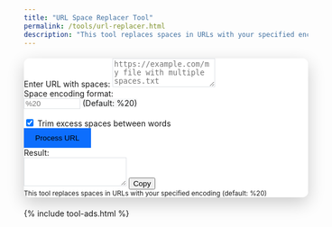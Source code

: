 ```yaml
---
title: "URL Space Replacer Tool"
permalink: /tools/url-replacer.html
description: "This tool replaces spaces in URLs with your specified encoding (default: %20)"
---
```

<style>
	.main-container {
		max-width: 800px;
		margin: 20px auto;
	}
	.card {
		background-color: rgba(255, 255, 255, 0.9);
		backdrop-filter: blur(5px);
		border-radius: 10px;
		overflow: hidden;
		box-shadow: 0 10px 30px rgba(0, 0, 0, 0.2);
		border: none;
		margin-bottom: 20px;
	}

	}
	#result {
		min-height: 100px;
		background-color: rgba(255, 255, 255, 0.8);
	}
	.copy-btn {
		cursor: pointer;
		transition: all 0.3s ease;
	}
	.copy-btn:hover {
		background-color: #e9ecef;
	}
	.encoding-input {
		max-width: 100px;
	}
	.form-control {
		background-color: rgba(255, 255, 255, 0.8);
		border: 1px solid #dee2e6;
	}
	.form-control:focus {
		background-color: white;
		box-shadow: 0 0 0 0.25rem rgba(13, 110, 253, 0.25);
	}
	.btn-primary {
		background-color: #0d6efd;
		border: none;
		padding: 10px 20px;
		font-weight: 500;
		transition: all 0.3s ease;
	}
	.btn-primary:hover {
		background-color: #0b5ed7;
		transform: translateY(-2px);
	}
	.input-group-text {
		background-color: #f8f9fa;
	}
	.form-check {
		margin-top: 15px;
	}
	
@media (max-width: 780px) {
	  .result-group {
		align-items: stretch;
	  }
	  .result-group textarea {
		width: 100%;
		margin-bottom: 10px;
	  }
	  #copyBtn {
		width: 100%;
	  }
	}
</style>

<body>
<div class="main-container">
	<!-- Tool Container -->
	<div class="card shadow">
		<div class="card-body">
			<div class="mb-3">
				<label for="inputUrl" class="form-label">Enter URL with spaces:</label>
				<textarea class="form-control" id="inputUrl" rows="3" placeholder="https://example.com/my file with multiple  spaces.txt"></textarea>
			</div>
			<div class="row mb-3">
				<div class="col-md-6">
					<label for="encodingFormat" class="form-label">Space encoding format:</label>
					<div class="input-group">
						<input type="text" class="form-control encoding-input" id="encodingFormat" placeholder="%20">
						<span class="input-group-text">(Default: %20)</span>
					</div>
				</div>
			</div>
			<div class="form-check form-switch mb-3">
				<input class="form-check-input" type="checkbox" id="trimSpaces" checked>
				<label class="form-check-label" for="trimSpaces">Trim excess spaces between words</label>
			</div>
			<button id="processBtn" class="btn btn-primary">Process URL</button>
			<div class="mt-4">
				<label for="result" class="form-label">Result:</label>
				<div class="input-group mb-3 result-group d-flex">
					<textarea class="form-control" id="result" rows="3" readonly></textarea>
					<button class="btn btn-outline-secondary copy-btn" type="button" id="copyBtn" title="Copy to clipboard">
						<i class="bi bi-clipboard"></i> Copy
					</button>
				</div>
			</div>
		</div>
		<div class="card-footer text-muted">
			<small>This tool replaces spaces in URLs with your specified encoding (default: %20)</small>
		</div>
	</div>
   </div> 
   
  {% include tool-ads.html %}

<script>
	document.addEventListener('DOMContentLoaded', function() {
		const processBtn = document.getElementById('processBtn');
		const copyBtn = document.getElementById('copyBtn');
		const inputUrl = document.getElementById('inputUrl');
		const encodingFormat = document.getElementById('encodingFormat');
		const trimSpaces = document.getElementById('trimSpaces');
		const result = document.getElementById('result');
		
		// Process URL when button is clicked
		processBtn.addEventListener('click', function() {
			let url = inputUrl.value.trim();
			let encoding = encodingFormat.value.trim();
			
			// Use default %20 if no encoding is specified
			if (!encoding) {
				encoding = '%20';
				encodingFormat.value = encoding;
			}
			
			if (url) {
				// Trim excess spaces if option is checked
				if (trimSpaces.checked) {
					url = url.replace(/\s+/g, ' ');
				}
				
				// Escape special regex characters in the encoding
				const escapedEncoding = encoding.replace(/[.*+?^${}()|[\]\\]/g, '\\$&');
				const encodedUrl = url.replace(new RegExp(' ', 'g'), encoding);
				result.value = encodedUrl;
			} else {
				alert('Please enter a URL to process');
			}
		});
		
		// Copy result to clipboard
		copyBtn.addEventListener('click', function() {
			if (result.value) {
				result.select();
				document.execCommand('copy');
				
				// Change button text temporarily
				const originalText = copyBtn.innerHTML;
				copyBtn.innerHTML = '<i class="bi bi-check"></i> Copied!';
				setTimeout(() => {
					copyBtn.innerHTML = originalText;
				}, 2000);
			}
		});
		
		// Process on pressing Enter in the textarea
		inputUrl.addEventListener('keydown', function(e) {
			if (e.key === 'Enter' && !e.shiftKey) {
				e.preventDefault();
				processBtn.click();
			}
		});
	});
</script>
</body>
